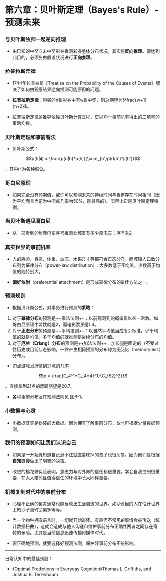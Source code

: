 # 第六章：贝叶斯定理（Bayes's Rule）-预测未来

### 与贝叶斯牧师一起逆向推理

* 由已知的中奖与未中奖彩券推测彩券整体分布状况，其实是**反向推理**。要达到此目的，必须先由假设状况进行**正向推理**。

### 拉普拉斯定律

* 1744年拉普拉斯《Treatise on the Probability of the Causes of Events》解决了如何由观察结果逆向推测可能原因的问题。

* **拉普拉斯定律**：购买的n张彩券中有w张中奖，则总期望为$\frac{w+1}{n+2}$。

* 拉普拉斯定律的推导依靠贝叶斯计算过程，它以均一事前机率得出的二项率的事后均数。

### 贝叶斯定理和事前看法

* 贝叶斯公式：
```math
p(h|d) = \frac{p(d|h)*p(h)}{\sum_{h'}p(d/h')*p(h')}
```
，其中$h'$为各种假设。

### 哥白尼原理

* 如果完全没有预期值，或许可以预测未来的持续时间与当前存在时间相同（因为平均而言当前为中间点几率为50%，是最高的）。实际上它是贝叶斯定理特例。

### 当贝叶斯遇见哥白尼

* 从一部看到的地面电车序号推测此城市有多少部电车：序号乘2。

### 真实世界的事前机率

* 人的寿命、身高、体重、血压、水果尺寸等都符合正态分布。而城镇人口数分布则为幂律分布（power-law distribution）：大多数低于平均值，少数高于均值的则特别大。

* **偏好依附**（preferential attachment）是形成幂律分布的最佳方法之一。

### 预测规则

* 根据贝叶斯公式，对事务进行预测的**策略**：
1. 对于**幂律分布**的预测是++乘法法则++：以前观测到的概率乘以某一常数。如哥白尼原理中常数就是2，而电影票房是1.4。
2. 对于**正态分布**的预测是++平均法则++：以自然平均值当成指引标准，少于均值的就是均值，多于均值的就推测是后续分布的均值。
3. 对于**厄兰（Erlang）分布**的预测是++加法法则++：加长量是固定的（不受过往历史或目前状态影响，一律产生相同预测的分布称为无记忆（memoryless）分布）。

* 21点游戏发牌拿到21点的几率
```math
p = \frac{C_4^1*C_{4*4}^1}{C_{52}^2}
```
。直接拿到21点的牌局期望是20.7。

* 各种事前分布及其预测法则见 图6-1。

### 小数据与心灵

* 小数据其实是伪装的大数据。因为拥有了解事前分布，故也可根据少量数据预测。

### 我们的预测如何让我们认识自己

* 如果是一开始就知道自己忍不住就直接吃掉的孩子也很厉害。因为他们是根据**自知**直接做出了明智的决策。

* 改进的棉花糖实验表明，意志力与对外界的信任都很重要。学会自我控制很重要，在大人陪同且值得信任的环境中长大同样重要。

### 机械复制时代中的事前分布

* 心理不正确的偏差通常也能反映出生活周遭的世界。如沙漠里的人在估计世界上的沙子量时会偏多等等。

* 当一个物种拥有语言时，一切就开始崩坏。有趣但不常见的事情会被传送（统计数据扭曲），这就会造成与他人沟通和维护事前分布正确性两者之间存在奇特的矛盾。尤其是当前信息迅速传播的媒体时代。

* 要正确地预测，就要选择好预测法则，保护好事前分布不被影响。

***

日常认知中的最佳预测：
+ 《Optimal Predictions in Everyday Cognition》Thomas L. Griffiths, and Joshua B. Tenenbaum
